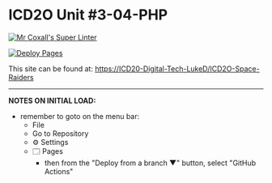 # ICD2O Unit #3-04-PHP

[![Mr Coxall's Super Linter](https://github.com/ICD20-Digital-Tech-LukeD/ICD2O-Space-Raiders/workflows/Mr%20Coxall's%20Super%20Linter/badge.svg)](https://github.com/ICD20-Digital-Tech-LukeD/ICD2O-Space-Raiders/actions)

[![Deploy Pages](https://github.com/ICD20-Digital-Tech-LukeD/ICD2O-Space-Raiders/workflows/Deploy%20Pages/badge.svg)](https://github.com/ICD20-Digital-Tech-LukeD/ICD2O-Space-Raiders/actions)

This site can be found at: [https://ICD20-Digital-Tech-LukeD/ICD2O-Space-Raiders](https://ICD20-Digital-Tech-LukeD/ICD2O-Space-Raiders)

---

**NOTES ON INITIAL LOAD:**
- remember to goto on the menu bar:
  - File
  - Go to Repository
  - ⚙ Settings
  - 🗔 Pages
    - then from the "Deploy from a branch ▼" button, select "GitHub Actions"

